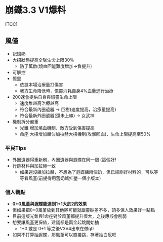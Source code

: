 # 崩鐵3.3 V1爆料
[TOC]
## 風僅
- 記憶奶
- 大招狀態提高全隊生命上限30%
	- 防了萬敵(燒血回能難度增加->負提升)
- 可解控
- 憶靈
	- 依據本場治療量打傷害
	- 我方生命降低時，憶靈消耗自身4%血量進行治療
- 200速會提供自身與憶靈生命上限
	- 速度堆越高治療越高
	- 符合最新內圈遺器 -> 巨樹(速度提高，治療量提高)
	- 符合最新外圈遺器(還未上線) -> 女武神
- 機制拆分嚴重
	- 光錐 增加燒血機制、敵方受到傷害提高
	- 命座 大招增加類似加拉赫大招機制(攻擊回血)、生命上限提高至50%

### 平民Tips
- 外圈遺器得重新刷，內圈遺器與遐蝶在同一個 (這個好!
- 行跡材料與加拉赫一致
	- 如果還沒練加拉赫，不想為了遐蝶練兩個奶，但已經刷好材料的，可以等等看風堇(前提得用舊奶媽扛壓一個小版本)

### 個人觀點
- **0+0風堇與遐蝶能達到1+1大於2的效果**
- 但如果把0+0風堇放到其他隊可能就跟靈砂差不多，頂多保人效果好一點點
- 目前這版光錐與1命座對於風堇都提升很大，之後應該會削弱
- 想要讓風堇更保值，建議都是兩金起跳開始抽
	- 1+0 或是 0+1 等之後V3V4出來在做q0
- 如果不打算抽遐蝶，那風堇可以直接跳，存著抽白厄吧
<!--stackedit_data:
eyJoaXN0b3J5IjpbMTE0MzExODM2N119
-->